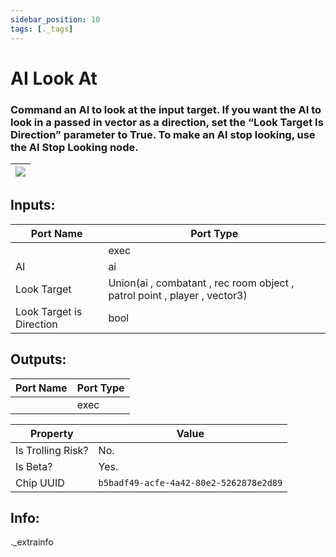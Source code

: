 ```yaml
---
sidebar_position: 10
tags: [._tags]
---
```


# AI Look At


### Command an AI to look at the input target. If you want the AI to look in a passed in vector as a direction, set the “Look Target Is Direction” parameter to True. To make an AI stop looking, use the AI Stop Looking node.

| ![](https://images-ext-2.discordapp.net/external/MPmIaQzlEPmgGWlgi-WxBBXt0Bjv_zWPkg1y1f_sy3s/https/www.recroomcircuits.com/image/circuit/absolute-value?width=206&height=108) |
|-----|

## Inputs:
| Port Name | Port Type |
|-----------|-----------|
|  | exec |
| AI | ai |
| Look Target | Union(ai , combatant , rec room object , patrol point , player , vector3) |
| Look Target is Direction | bool |

## Outputs:
| Port Name | Port Type |
|-----------|-----------|
|  | exec | 

| Property  | Value |
|-------------------|-----------|
| Is Trolling Risk? | No. |
| Is Beta? | Yes. |
| Chip UUID | `b5badf49-acfe-4a42-80e2-5262878e2d89` |

## Info:
._extrainfo
